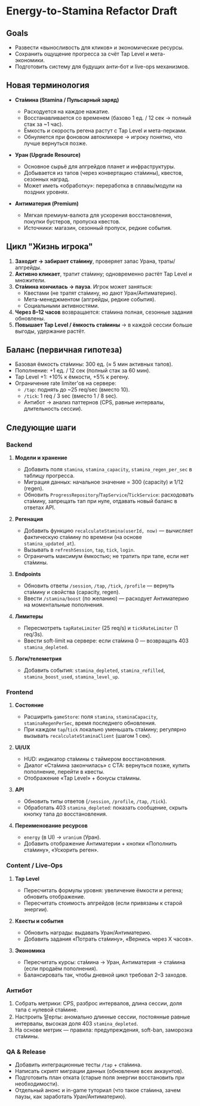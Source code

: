 # Energy-to-Stamina Refactor Draft

## Goals
- Развести «выносливость для кликов» и экономические ресурсы.
- Сохранить ощущение прогресса за счёт Tap Level и мета-экономики.
- Подготовить систему для будущих анти-бот и live-ops механизмов.

## Новая терминология
- **Ста́мина (Stamina / Пульсарный заряд)**  
  - Расходуется на каждое нажатие.  
  - Восстанавливается со временем (базово 1 ед. / 12 сек → полный стак за ~1 час).  
  - Ёмкость и скорость регена растут с Tap Level и мета-перками.  
  - Обнуляется при фоновом автокликере → игроку понятно, что лучше вернуться позже.

- **Уран (Upgrade Resource)**  
  - Основное сырьё для апгрейдов планет и инфраструктуры.  
  - Добывается из тапов (через конвертацию ста́мины), квестов, сезонных наград.  
  - Может иметь «обработку»: переработка в сплавы/модули на поздних уровнях.

- **Антиматерия (Premium)**  
  - Мягкая премиум-валюта для ускорения восстановления, покупки бустеров, пропуска квестов.  
  - Источники: магазин, сезонный пропуск, редкие события.

## Цикл "Жизнь игрока"
1. **Заходит → забирает ста́мину**, проверяет запас Урана, траты/апгрейды.  
2. **Активно кликает**, тратит ста́мину; одновременно растёт Tap Level и множители.  
3. **Ста́мина кончилась → пауза**. Игрок может заняться:
   - Квестами (не тратят ста́мину, но дают Уран/Антиматерию).  
   - Мета-менеджментом (апгрейды, редкие события).  
   - Социальными активностями.
4. **Через 8–12 часов** возвращается: ста́мина полная, сезонные задания обновлены.  
5. **Повышает Tap Level / ёмкость ста́мины** → в каждой сессии больше выгоды, удержание растёт.

## Баланс (первичная гипотеза)
- Базовая ёмкость ста́мины: 300 ед. (≈ 5 мин активных тапов).  
- Пополнение: +1 ед. / 12 сек (полный стак за 60 мин).  
- Tap Level +1: +10% к ёмкости, +5% к регену.  
- Ограничение rate limiter'ов на сервере:  
  - `/tap`: поднять до ~25 req/sec (вместо 10).  
  - `/tick`: 1 req / 3 sec (вместо 1 / 8 sec).  
  - Антибот → анализ паттернов (CPS, равные интервалы, длительность сессии).

## Следующие шаги
### Backend
1. **Модели и хранение**
   - Добавить поля `stamina`, `stamina_capacity`, `stamina_regen_per_sec` в таблицу прогресса.  
   - Миграция данных: начальное значение = 300 (capacity) и 1/12 (regen).  
   - Обновить `ProgressRepository`/`TapService`/`TickService`: расходовать ста́мину, запрещать тап при нуле, отдавать новый баланс в ответах API.

2. **Регенация**
   - Добавить функцию `recalculateStamina(userId, now)` — вычисляет фактическую ста́мину по времени (на основе `stamina_updated_at`).  
   - Вызывать в `refreshSession`, `tap`, `tick`, `login`.  
   - Ограничить максимум ёмкостью; не тратить при тапе, если нет ста́мины.

3. **Endpoints**
   - Обновить ответы `/session`, `/tap`, `/tick`, `/profile` — вернуть ста́мину и свойства (capacity, regen).  
   - Ввести `/stamina/boost` (по желанию) — расходует Антиматерию на моментальные пополнения.

4. **Лимитеры**
   - Пересмотреть `tapRateLimiter` (25 req/s) и `tickRateLimiter` (1 req/3s).  
   - Ввести soft-limit на сервере: если ста́мина 0 — возвращать 403 `stamina_depleted`.

5. **Логи/телеметрия**
   - Добавить события: `stamina_depleted`, `stamina_refilled`, `stamina_boost_used`, `stamina_level_up`.

### Frontend
1. **Состояние**
   - Расширить `gameStore`: поля `stamina`, `staminaCapacity`, `staminaRegenPerSec`, время последнего обновления.  
   - При каждом `tap`/`tick` локально уменьшать ста́мину; регулярно вызывать `recalculateStaminaClient` (шагом 1 сек).

2. **UI/UX**
   - HUD: индикатор ста́мины с таймером восстановления.  
   - Диалог «Ста́мина закончилась» с CTA: вернуться позже, купить пополнение, перейти в квесты.  
   - Отображение «Tap Level» + бонусы ста́мины.

3. **API**
   - Обновить типы ответов (`/session`, `/profile`, `/tap`, `/tick`).  
   - Обработать 403 `stamina_depleted`: показать сообщение, скрыть кнопку тапа до восстановления.

4. **Переименование ресурсов**
   - `energy` (в UI) → `uranium` (Уран).  
   - Добавить отображение Антиматерии + кнопки «Пополнить ста́мину», «Ускорить реген».

### Content / Live-Ops
1. **Tap Level**
   - Пересчитать формулы уровня: увеличение ёмкости и регена; обновить отображение.  
   - Пересчитать стоимость апгрейдов (если привязаны к старой энергии).

2. **Квесты и события**
   - Обновить награды: выдавать Уран/Антиматерию.  
   - Добавить задания «Потрать ста́мину», «Вернись через X часов».

3. **Экономика**
   - Пересчитать курсы: ста́мина → Уран, Антиматерия → ста́мина (если продаём пополнения).  
   - Балансировать так, чтобы дневной цикл требовал 2–3 заходов.

### Антибот
1. Собрать метрики: CPS, разброс интервалов, длина сессии, доля тапа с нулевой ста́мине.  
2. Настроить 알ерты: аномально длинные сессии, постоянные равные интервалы, высокая доля 403 `stamina_depleted`.  
3. На основе метрик — правила: предупреждения, soft-ban, заморозка ста́мины.

### QA & Release
- Добавить интеграционные тесты `/tap` + ста́мина.  
- Написать скрипт миграции данных (обновление всех аккаунтов).  
- Подготовить план отката (старые поля энергии восстановить при необходимости).  
- Отдельный анонс и in-game туториал (что такое ста́мина, зачем паузы, как заработать Уран/Антиматерию).
